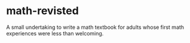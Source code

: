 # math-revisted

A small undertaking to write a math textbook for adults whose first math
experiences were less than welcoming.
